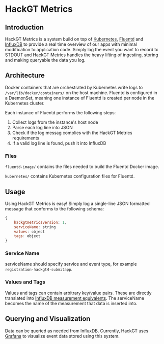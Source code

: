 # HackGT Metrics
## Introduction
HackGT Metrics is a system build on top of [Kubernetes](kubernetes.io), [Fluentd](fluentd.org) and [InfluxDB](www.influxdata.com) to provide a real time overview of our apps with minimal modification to application code. Simply log the event you want to record to STDOUT and HackGT Metrics handles the heavy lifting of ingesting, storing and making queryable the data you log.

## Architecture
Docker containers that are orchestrated by Kubernetes write logs to `/var/lib/docker/containers/` on the host machine. Fluentd is configured in a DaemonSet, meaning one instance of Fluentd is created per node in the Kubernetes cluster. 

Each instance of Fluentd performs the following steps:

1. Collect logs from the instance's host node
2. Parse each log line into JSON
3. Check if the log messag complies with the HackGT Metrics requirements
4. If a valid log line is found, push it into InfluxDB

### Files
`fluentd-image/` contains the files needed to build the Fluentd Docker image.

`kubernetes/` contains Kubernetes configuration files for Fluentd.

## Usage
Using HackGT Metrics is easy! Simply log a single-line JSON formatted message that conforms to the following schema:
```js
{
    hackgtmetricsversion: 1,
    serviceName: string
    values: object
    tags: object
}
```

### Service Name
serviceName should specify service and event type, for example `registration-hackgt4-submitapp`.

### Values and Tags
Values and tags can contain arbitrary key/value pairs. These are directly translated into [InfluxDB measurement equivalents](https://docs.influxdata.com/influxdb/v1.3/concepts/key_concepts/). The serviceName becomes the name of the measurement that data is inserted into.

## Querying and Visualization
Data can be queried as needed from InfluxDB. Currently, HackGT uses [Grafana](https://grafana.com/) to visualize event data stored using this system.
